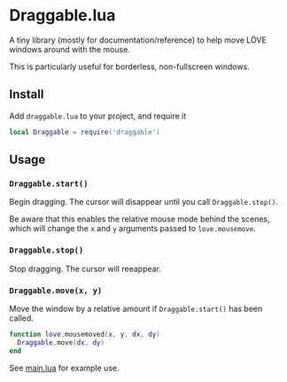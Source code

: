 # Draggable.lua

A tiny library (mostly for documentation/reference) to help move LÖVE windows around with the mouse.

This is particularly useful for borderless, non-fullscreen windows.

## Install

Add `draggable.lua` to your project, and require it

```lua
local Draggable = require('draggable')
```

## Usage

### `Draggable.start()`

Begin dragging. The cursor will disappear until you call `Draggable.stop()`.

Be aware that this enables the relative mouse mode behind the scenes, which will change the `x` and `y` arguments passed to `love.mousemove`.

### `Draggable.stop()`

Stop dragging. The cursor will reeappear.

### ```Draggable.move(x, y)```
Move the window by a relative amount if `Draggable.start()` has been called.

```lua
function love.mousemoved(x, y, dx, dy)
  Draggable.move(dx, dy)
end
```

See [main.lua](main.lua) for example use.